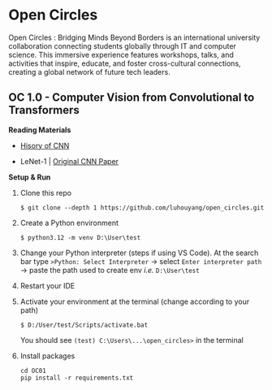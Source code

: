 # Open Circles

Open Circles : Bridging Minds Beyond Borders is an international university collaboration connecting students globally through IT and computer science. This immersive experience features workshops, talks, and activities that inspire, educate, and foster cross-cultural connections, creating a global network of future tech leaders.

## OC 1.0 - Computer Vision from Convolutional to Transformers

**Reading Materials**

- [Hisory of CNN](https://towardsdatascience.com/the-history-of-convolutional-neural-networks-for-image-classification-1989-today-5ea8a5c5fe20/)

- LeNet-1 | [Original CNN Paper](https://www.academia.edu/download/47948178/lecun-89e.pdf)

**Setup & Run**

1. Clone this repo

    ```console
    $ git clone --depth 1 https://github.com/luhouyang/open_circles.git
    ```

1. Create a Python environment

    ```console
    $ python3.12 -m venv D:\User\test
    ```

1. Change your Python interpreter (steps if using VS Code). At the search bar type `>Python: Select Interpreter` -> select `Enter interpreter path` -> paste the path used to create env *i.e.* `D:\User\test`

1. Restart your IDE

1. Activate your environment at the terminal (change according to your path)

    ```console
    $ D:/User/test/Scripts/activate.bat
    ```

    You should see `(test) C:\Users\...\open_circles>` in the terminal

1. Install packages

    ```console
    cd OC01
    pip install -r requirements.txt
    ```
